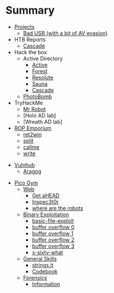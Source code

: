 # Summary

* [Projects](06%20-%20Random%20Shit/Projects)
	* [Bad USB (with a bit of AV evasion)](06%20-%20Random%20Shit/A%20quest%20to%20make%20a%20good%20bad%20usb.md)
* HTB Reports
	* [Cascade](02%20-%20Hack%20The%20Box/Intro%20to%20Active%20directory/Cascade/Cascade%20Report.md)
* Hack the box
	* Active Directory
		* [Active](Active.md)
		* [Forest](Forest.md)
		* [Resolute](02%20-%20Hack%20The%20Box/Intro%20to%20Active%20directory/Resolute.md)
		* [Sauna](Sauna.md)
		* [Cascade](Cascade.md)
	* [PhotoBomb](02%20-%20Hack%20The%20Box/PhotoBomb/Photobomb.md)
* TryHackMe
	* [Mr Robot](03%20-%20Try%20Hack%20Me/Mr%20Robot%20CTF/Mr%20Robot.md)
	* [Holo AD lab]
	* [Wreath AD lab]
* [ROP Emporium](05%20-%20ROP%20Emporium/ROP%20Emporium.md)
	* [ret2win](05%20-%20ROP%20Emporium/01%20-%20ret2win.md)
	* [split](05%20-%20ROP%20Emporium/02%20-%20split.md)
	* [callme](05%20-%20ROP%20Emporium/03%20-%20callme.md)
	* [write](05%20-%20ROP%20Emporium/04%20-%20write.md)
- [Vulnhub](04%20-%20Vulnhub/04%20-%20Vulnhub)
	- [Aragog](04%20-%20Vulnhub/Aragog/Aragog.md)
* [Pico Gym](01%20-%20PicoGym/01%20-%20PicoGym.md)
	* [Web](01%20-%20Web%20Challenges/Web%20Challenges.md)
		* [Get aHEAD](01%20-%20PicoGym/01%20-%20Web%20Challenges/GET%20aHEAD.md)
		* [Inspec3t0r](01%20-%20PicoGym/01%20-%20Web%20Challenges/Insp3ct0r.md)
		* [where are the robots](01%20-%20PicoGym/01%20-%20Web%20Challenges/where%20are%20the%20robots.md)
	* [Binary Exploitation](02%20-%20Binary%20Exploitation/Binary%20Exploitation.md)
		* [basic-file-exploit](01%20-%20PicoGym/02%20-%20Binary%20Exploitation/basic-file-exploit.md)
		* [buffer overflow 0](01%20-%20PicoGym/02%20-%20Binary%20Exploitation/buffer%20overflow%200.md)
		* [buffer overflow 1](01%20-%20PicoGym/02%20-%20Binary%20Exploitation/buffer%20overflow%201.md)
		* [buffer overflow 2](01%20-%20PicoGym/02%20-%20Binary%20Exploitation/buffer%20overflow%202.md)
		* [buffer overflow 3](01%20-%20PicoGym/02%20-%20Binary%20Exploitation/buffer%20overflow%203.md)
		* [x-sixty-what](01%20-%20PicoGym/02%20-%20Binary%20Exploitation/x-sixty-what.md)
	* [General Skills](01%20-%20PicoGym/03%20-%20General%20Skills/General%20Skills.md)
		* [strings it](01%20-%20PicoGym/03%20-%20General%20Skills/strings%20it.md)
		* [Codebook](01%20-%20PicoGym/03%20-%20General%20Skills/Codebook.md)
	* [Forensics](01%20-%20PicoGym/04%20-%20Forensics/Forensics.md)
		* [Information](01%20-%20PicoGym/04%20-%20Forensics/Information.md)

